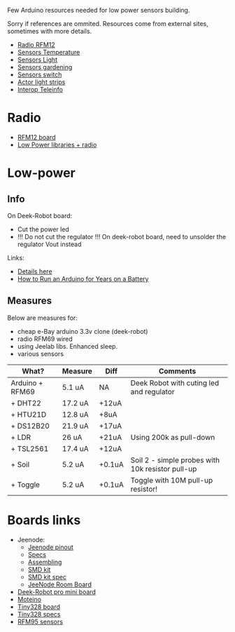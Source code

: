 Few Arduino resources needed for low power sensors building.

Sorry if references are ommited.
Resources come from external sites, sometimes with more details. 

* [Radio RFM12](radio.md)
* [Sensors Temperature](sensors-temp.md)
* [Sensors Light](sensors-light.md)
* [Sensors gardening](sensors-garden.md)
* [Sensors switch](sensors-switch.md)
* [Actor light strips](actor-lights.md)
* [Interop Teleinfo](interop-teleinfo.md)

# Radio

* [RFM12 board](http://hallard.me/tag/rfm69cw/)
* [Low Power libraries + radio](https://github.com/jcw/jeelib)

# Low-power

## Info

On Deek-Robot board:
* Cut the power led
* !!! Do not cut the regulator !!! On deek-robot board, need to unsolder the regulator Vout instead

Links:
* [Details here](http://forum.mysensors.org/topic/230/power-conservation-with-battery-powered-sensors)
* [How to Run an Arduino for Years on a Battery](http://www.openhomeautomation.net/arduino-battery/)

## Measures

Below are measures for:
- cheap e-Bay arduino 3.3v clone (deek-robot)
- radio RFM69 wired
- using Jeelab libs. Enhanced sleep.
- various sensors

| What? | Measure | Diff | Comments |
| ----- | ----- | ----- | ----- |
| Arduino + RFM69 | 5.1 uA | NA | Deek Robot with cuting led and regulator |
| + DHT22 | 17.2 uA | +12uA | |
| + HTU21D | 12.8 uA | +8uA | |
| + DS12B20 | 21.9 uA | +17uA | |
| + LDR | 26 uA | +21uA | Using 200k as pull-down |
| + TSL2561 | 17.4 uA | +12uA | |
| + Soil | 5.2 uA | +0.1uA | Soil 2 - simple probes with 10k resistor pull-up |
| + Toggle | 5.2 uA | +0.1uA | Toggle with 10M pull-up resistor! |

# Boards links

* Jeenode:
  * [Jeenode pinout](http://jeelabs.net/projects/hardware/wiki/Pinouts)
  * [Specs](http://jeelabs.net/projects/hardware/wiki/JeeNode)
  * [Assembling](http://jeelabs.org/2010/09/26/assembling-the-jeenode-v5/)
  * [SMD kit](http://jeelabs.org/tag/jeesmd/)
  * [SMD kit spec](http://jeelabs.net/projects/hardware/wiki/SMD_Kit)
  * [JeeNode Room Board](http://jeelabs.net/projects/hardware/wiki/Room_Board)
* [Deek-Robot pro mini board](http://arduino-board.com/boards/dr-pro-mini)
* [Moteino](http://lowpowerlab.com/moteino/#specs)
* [Tiny328 board](http://solderpad.com/nathanchantrell/tiny328-wireless-arduino-clone/)
* [Tiny328 specs](http://nathan.chantrell.net/20130923/tiny328-mini-wireless-arduino-clone/)
* [RFM95 sensors](https://things4u.github.io/HardwareGuide/Arduino/Mini-Sensor-HTU21/mini-lowpower.html)